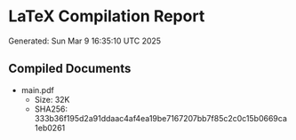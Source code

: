 # LaTeX Compilation Report
Generated: Sun Mar  9 16:35:10 UTC 2025
## Compiled Documents
- main.pdf
  - Size: 32K
  - SHA256: 333b36f195d2a91ddaac4af4ea19be7167207bb7f85c2c0c15b0669ca1eb0261
